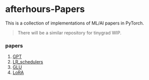 # afterhours-Papers
This is a collection of implementations of ML/AI papers in PyTorch.

> There will be a similar repository for tinygrad WIP. 

### papers
1. [GPT](./ding/gpt/README.md)
2. [LR_schedulers](./ding/lr_schedulers/README.md)
3. [GLU](./ding/glu/README.md)
4. [LoRA](./ding/lora/README.md)
